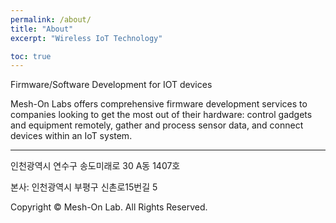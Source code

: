```yaml
---
permalink: /about/
title: "About"
excerpt: "Wireless IoT Technology"

toc: true
---
```


Firmware/Software Development for IOT devices

Mesh-On Labs offers comprehensive firmware development services to companies 
looking to get the most out of their hardware: control gadgets and 
equipment remotely, gather and process sensor data, and connect devices within an IoT system.  

---
인천광역시 연수구 송도미래로 30 A동 1407호

본사:   인천광역시 부평구 신촌로15번길 5

Copyright © Mesh-On Lab. All Rights Reserved.

